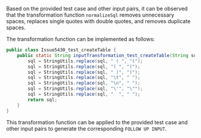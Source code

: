 Based on the provided test case and other input pairs, it can be observed that the transformation function `normalizeSql` removes unnecessary spaces, replaces single quotes with double quotes, and removes duplicate spaces.

The transformation function can be implemented as follows:

```java
public class Issue5430_test_createTable {
    public static String inputTransformation_test_createTable(String sql) {
        sql = StringUtils.replace(sql, " ( ", "(");
        sql = StringUtils.replace(sql, "( ", "(");
        sql = StringUtils.replace(sql, " )", ")");
        sql = StringUtils.replace(sql, "\t", " ");
        sql = StringUtils.replace(sql, "\n", " ");
        sql = StringUtils.replace(sql, "\'", "\"");
        sql = StringUtils.replace(sql, "  ", " ");
        return sql;
    }
}
```

This transformation function can be applied to the provided test case and other input pairs to generate the corresponding `FOLLOW UP INPUT`.